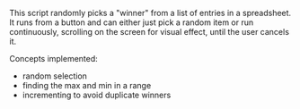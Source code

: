 This script randomly picks a "winner" from a list of entries in a spreadsheet.  It runs from a button and can either just pick a random item or run continuously, scrolling on the screen for visual effect, until the user cancels it.

Concepts implemented:
- random selection
- finding the max and min in a range
- incrementing to avoid duplicate winners